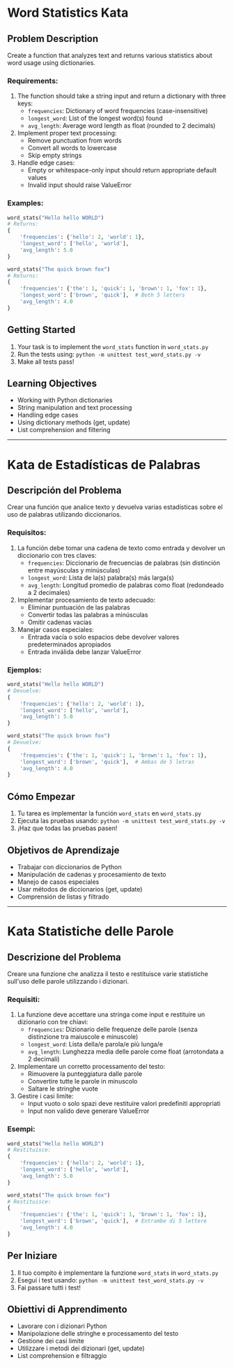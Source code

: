 # Word Statistics Kata

## Problem Description
Create a function that analyzes text and returns various statistics about word usage using dictionaries.

### Requirements:
1. The function should take a string input and return a dictionary with three keys:
   - `frequencies`: Dictionary of word frequencies (case-insensitive)
   - `longest_word`: List of the longest word(s) found
   - `avg_length`: Average word length as float (rounded to 2 decimals)
2. Implement proper text processing:
   - Remove punctuation from words
   - Convert all words to lowercase
   - Skip empty strings
3. Handle edge cases:
   - Empty or whitespace-only input should return appropriate default values
   - Invalid input should raise ValueError

### Examples:
```python
word_stats("Hello hello WORLD") 
# Returns:
{
    'frequencies': {'hello': 2, 'world': 1},
    'longest_word': ['hello', 'world'],
    'avg_length': 5.0
}

word_stats("The quick brown fox")
# Returns:
{
    'frequencies': {'the': 1, 'quick': 1, 'brown': 1, 'fox': 1},
    'longest_word': ['brown', 'quick'],  # Both 5 letters
    'avg_length': 4.0
}
```

## Getting Started
1. Your task is to implement the `word_stats` function in `word_stats.py`
2. Run the tests using: `python -m unittest test_word_stats.py -v`
3. Make all tests pass!

## Learning Objectives
- Working with Python dictionaries
- String manipulation and text processing
- Handling edge cases
- Using dictionary methods (get, update)
- List comprehension and filtering

---

# Kata de Estadísticas de Palabras

## Descripción del Problema
Crear una función que analice texto y devuelva varias estadísticas sobre el uso de palabras utilizando diccionarios.

### Requisitos:
1. La función debe tomar una cadena de texto como entrada y devolver un diccionario con tres claves:
   - `frequencies`: Diccionario de frecuencias de palabras (sin distinción entre mayúsculas y minúsculas)
   - `longest_word`: Lista de la(s) palabra(s) más larga(s)
   - `avg_length`: Longitud promedio de palabras como float (redondeado a 2 decimales)
2. Implementar procesamiento de texto adecuado:
   - Eliminar puntuación de las palabras
   - Convertir todas las palabras a minúsculas
   - Omitir cadenas vacías
3. Manejar casos especiales:
   - Entrada vacía o solo espacios debe devolver valores predeterminados apropiados
   - Entrada inválida debe lanzar ValueError

### Ejemplos:
```python
word_stats("Hello hello WORLD")
# Devuelve:
{
    'frequencies': {'hello': 2, 'world': 1},
    'longest_word': ['hello', 'world'],
    'avg_length': 5.0
}

word_stats("The quick brown fox")
# Devuelve:
{
    'frequencies': {'the': 1, 'quick': 1, 'brown': 1, 'fox': 1},
    'longest_word': ['brown', 'quick'],  # Ambas de 5 letras
    'avg_length': 4.0
}
```

## Cómo Empezar
1. Tu tarea es implementar la función `word_stats` en `word_stats.py`
2. Ejecuta las pruebas usando: `python -m unittest test_word_stats.py -v`
3. ¡Haz que todas las pruebas pasen!

## Objetivos de Aprendizaje
- Trabajar con diccionarios de Python
- Manipulación de cadenas y procesamiento de texto
- Manejo de casos especiales
- Usar métodos de diccionarios (get, update)
- Comprensión de listas y filtrado

---

# Kata Statistiche delle Parole

## Descrizione del Problema
Creare una funzione che analizza il testo e restituisce varie statistiche sull'uso delle parole utilizzando i dizionari.

### Requisiti:
1. La funzione deve accettare una stringa come input e restituire un dizionario con tre chiavi:
   - `frequencies`: Dizionario delle frequenze delle parole (senza distinzione tra maiuscole e minuscole)
   - `longest_word`: Lista della/e parola/e più lunga/e
   - `avg_length`: Lunghezza media delle parole come float (arrotondata a 2 decimali)
2. Implementare un corretto processamento del testo:
   - Rimuovere la punteggiatura dalle parole
   - Convertire tutte le parole in minuscolo
   - Saltare le stringhe vuote
3. Gestire i casi limite:
   - Input vuoto o solo spazi deve restituire valori predefiniti appropriati
   - Input non valido deve generare ValueError

### Esempi:
```python
word_stats("Hello hello WORLD")
# Restituisce:
{
    'frequencies': {'hello': 2, 'world': 1},
    'longest_word': ['hello', 'world'],
    'avg_length': 5.0
}

word_stats("The quick brown fox")
# Restituisce:
{
    'frequencies': {'the': 1, 'quick': 1, 'brown': 1, 'fox': 1},
    'longest_word': ['brown', 'quick'],  # Entrambe di 5 lettere
    'avg_length': 4.0
}
```

## Per Iniziare
1. Il tuo compito è implementare la funzione `word_stats` in `word_stats.py`
2. Esegui i test usando: `python -m unittest test_word_stats.py -v`
3. Fai passare tutti i test!

## Obiettivi di Apprendimento
- Lavorare con i dizionari Python
- Manipolazione delle stringhe e processamento del testo
- Gestione dei casi limite
- Utilizzare i metodi dei dizionari (get, update)
- List comprehension e filtraggio
